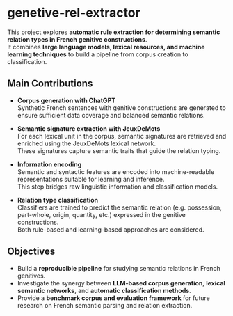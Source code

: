# genetive-rel-extractor


This project explores **automatic rule extraction for determining semantic relation types in French genitive constructions**.  
It combines **large language models, lexical resources, and machine learning techniques** to build a pipeline from corpus creation to classification.

## Main Contributions

- **Corpus generation with ChatGPT**  
  Synthetic French sentences with genitive constructions are generated to ensure sufficient data coverage and balanced semantic relations.

- **Semantic signature extraction with JeuxDeMots**  
  For each lexical unit in the corpus, semantic signatures are retrieved and enriched using the JeuxDeMots lexical network.  
  These signatures capture semantic traits that guide the relation typing.

- **Information encoding**  
  Semantic and syntactic features are encoded into machine-readable representations suitable for learning and inference.  
  This step bridges raw linguistic information and classification models.

- **Relation type classification**  
  Classifiers are trained to predict the semantic relation (e.g. possession, part-whole, origin, quantity, etc.) expressed in the genitive constructions.  
  Both rule-based and learning-based approaches are considered.

## Objectives

- Build a **reproducible pipeline** for studying semantic relations in French genitives.  
- Investigate the synergy between **LLM-based corpus generation**, **lexical semantic networks**, and **automatic classification methods**.  
- Provide a **benchmark corpus and evaluation framework** for future research on French semantic parsing and relation extraction.

